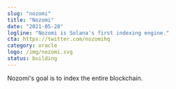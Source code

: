 ```yaml
---
slug: "nozomi"
title: "Nozomi"
date: "2021-05-28"
logline: "Nozomi is Solana's first indexing engine."
cta: https://twitter.com/nozomihq
category: oracle
logo: /img/nozomi.svg
status: building
---
```


Nozomi's goal is to index the entire blockchain.
